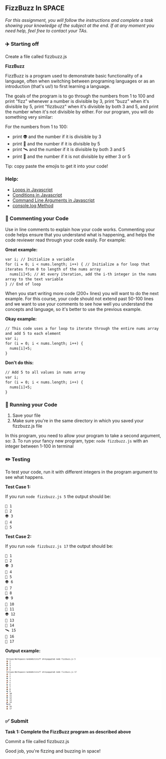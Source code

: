 ## FizzBuzz In SPACE

*For this assignment, you will follow the instructions and complete a task showing your knowledge of the subject at the end. If at any moment you need help, feel free to contact your TAs.*

### :airplane: Starting off

Create a file called fizzbuzz.js

**FizzBuzz**

FizzBuzz is a program used to demonstrate basic functionality of a language, often when switching between programing languages or as an introduction (that's us!) to first learning a language.

The goals of the program is to go through the numbers from 1 to 100 and print "fizz" whenever a number is divisible by 3, print "buzz" when it's divisible by 5, print "fizzbuzz" when it's divisible by both 3 and 5, and print the number when it's not divisible by either. For our program, you will do something very similar:

For the numbers from 1 to 100:
* print 👽 and the number if it is divisible by 3
* print 🚀 and the number if it is divisible by 5
* print 🛰 and the number if it is divisible by both 3 and 5
* print 💩 and the number if it is not divisible by either 3 or 5

Tip: copy paste the emojis to get it into your code!

### Help:

* [Loops in Javascript](https://www.w3schools.com/js/js_loop_for.asp)
* [Conditions in Javascript](https://www.w3schools.com/js/js_if_else.asp)
* [Command Line Arguments in Javascript](https://nodejs.org/en/knowledge/command-line/how-to-parse-command-line-arguments/)
* [console.log Method](https://www.w3schools.com/jsref/met_console_log.asp)


### :pencil: Commenting your Code

Use in line comments to explain how your code works. Commenting your code helps ensure that you understand what is happening, and helps the code reviewer read through your code easily. For example:

**Great example:**
```
var i; // Initialize a variable
for (i = 0; i < nums.length; i++) { // Initialize a for loop that iterates from 0 to length of the nums array
  nums[i]+5; // At every iteration, add the i-th integer in the nums array to the text variable
} // End of loop
```

When you start writing more code (200+ lines) you will want to do the next example. For this course, your code should not extend past 50-100 lines and we want to use your comments to see how well you understand the concepts and language, so it's better to use the previous example.

**Okay example:**
```
// This code uses a for loop to iterate through the entire nums array and add 5 to each element
var i;
for (i = 0; i < nums.length; i++) {
  nums[i]+5;
}
```

**Don't do this:**
```
// Add 5 to all values in nums array
var i;
for (i = 0; i < nums.length; i++) {
  nums[i]+5;
}
```

### :red_car: Running your Code

1. Save your file
2. Make sure you're in the same directory in which you saved your fizzbuzz.js file

In this program, you need to allow your program to take a second argument, so:
3. To run your fancy new program, type: ```node fizzbuzz.js``` with an integer between 1-100 in terminal

### :pencil2: Testing

To test your code, run it with different integers in the program argument to see what happens.

**Test Case 1:**

If you run ```node fizzbuzz.js 5``` the output should be:

```
💩 1
💩 2
👽 3
💩 4
🚀 5
```

**Test Case 2:**

If you run ```node fizzbuzz.js 17``` the output should be:

```
💩 1
💩 2
👽 3
💩 4
🚀 5
👽 6
💩 7
💩 8
👽 9
🚀 10
💩 11
👽 12
💩 13
💩 14
🛰 15
💩 16
💩 17
```

**Output example:**

![](fizzbuzz.png)

### ✅ Submit

**Task 1: Complete the FizzBuzz program as described above**

Commit a file called fizzbuzz.js

Good job, you're fizzing and buzzing in space!
